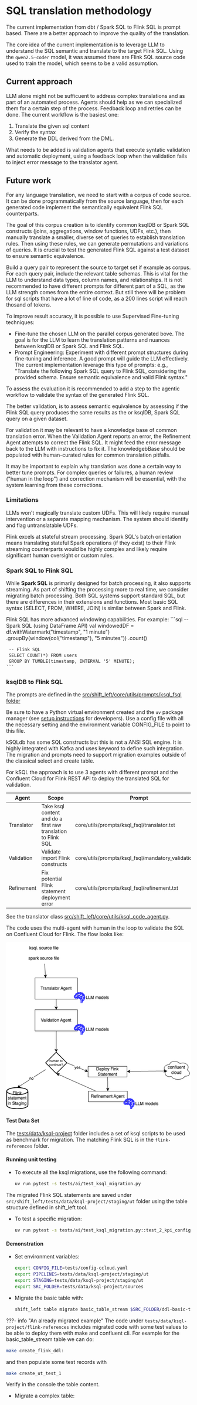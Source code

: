 # SQL translation methodology

The current implementation from dbt / Spark SQL to Flink SQL is prompt based. There are a better approach to improve the quality of the translation.

The core idea of the current implementation is to leverage LLM to understand the SQL semantic and translate to the target Flink SQL. Using the `qwen2.5-coder` model, it was assumed there are Flink SQL source code used to train the model, which seems to be a valid assumption. 

## Current approach

LLM alone might not be sufficuent to address complex translations and as part of an automated process. Agents should help as we can specialized them for a certain step of the process. Feedback loop and retries can be done. The current workflow is the basiest one:

1. Translate the given sql content
1. Verify the syntax
1. Generate the DDL derived from the DML.

What needs to be added is validation agents that execute syntatic validation and automatic deployment, using a feedback loop when the validation fails to inject error message to the translator agent.

## Future work

For any language translation, we need to start with a corpus of code source. It can be done programmatically from the source language, then for each generated code implement the semantically equivalent Flink SQL counterparts. 

The goal of this corpus creation is to identify common ksqlDB or Spark SQL constructs (joins, aggregations, window functions, UDFs, etc.), then manually translate a smaller, diverse set of queries to establish translation rules. Then using these rules, we can generate permutations and variations of queries. It is crucial to test the generated Flink SQL against a test dataset to ensure semantic equivalence.

Build a query pair to represent the source to target set if example as corpus. For each query pair, include the relevant table schemas. This is vital for the LLM to understand data types, column names, and relationships. It is not recommended to have different prompts for different part of a SQL, as the LLM strength comes from the entire context. But still there will be problem for sql scripts that have a lot of line of code, as a 200 lines script will reach thosand of tokens. 

To improve result accuracy, it is possible to use Supervised Fine-tuning techniques:

* Fine-tune the chosen LLM on the parallel corpus generated bove. The goal is for the LLM to learn the translation patterns and nuances between ksqlDB or Spark SQL and Flink SQL.
* Prompt Engineering: Experiment with different prompt structures during fine-tuning and inference. A good prompt will guide the LLM effectively. The current implementation leverage this type of prompts: e.g., "Translate the following Spark SQL query to Flink SQL, considering the provided schema. Ensure semantic equivalence and valid Flink syntax."

To assess the evaluation it is recommended to add a step to the agentic workflow to validate the syntax of the generated Flink SQL. 

The better validation, is to assess semantic equivalence by assessing if the Flink SQL query produces the same results as the or ksqlDB, Spark SQL query on a given dataset.

For validation it may be relevant to have a knowledge base of common translation error. When the Validation Agent reports an error, the Refinement Agent attempts to correct the Flink SQL. It might feed the error message back to the LLM with instructions to fix it. The knowledgebBase should be populated with human-curated rules for common translation pitfalls.

It may be important to explain why translation was done a certain way to better tune prompts. For complex queries or failures, a human review ("human in the loop") and correction mechanism will be essential, with the system learning from these corrections.

### Limitations

LLMs won't magically translate custom UDFs. This will likely require manual intervention or a separate mapping mechanism. The system should identify and flag untranslatable UDFs.

Flink excels at stateful stream processing. Spark SQL's batch orientation means translating stateful Spark operations (if they exist) to their Flink streaming counterparts would be highly complex and likely require significant human oversight or custom rules.


### Spark SQL to Flink SQL

While **Spark SQL** is primarily designed for batch processing, it also supports streaming. As part of shifting the processing more to real time, we consider migrating batch processing. Both SQL systems support standard SQL, but there are differences in their extensions and functions. Most basic SQL syntax (SELECT, FROM, WHERE, JOIN) is similar between Spark and Flink.

Flink SQL has more advanced windowing capabilities. For example:
    ```sql
     -- Spark SQL (using DataFrame API)
     val windowedDF = df.withWatermark("timestamp", "1 minute")
       .groupBy(window(col("timestamp"), "5 minutes"))
       .count()

     -- Flink SQL
     SELECT COUNT(*) FROM users
     GROUP BY TUMBLE(timestamp, INTERVAL '5' MINUTE);
    ```

### ksqlDB to Flink SQL

The prompts are defined in the [src/shift_left/core/utils/prompts/ksql_fsql folder](https://github.com/jbcodeforce/shift_left_utils/blob/main/src/shift_left/src/shift_left/core/utils/prompts)

Be sure to have a Python virtual environment created and the `uv` package manager (see [setup instructions](https://jbcodeforce.github.io/shift_left_utils/contributing/#environment-set-up) for developers). Use a config file with all the necessary setting and the environment variable CONFIG_FILE to point to this file.

kSQLdb has some SQL constructs but this is not a ANSI SQL engine. It is highly integrated with Kafka and uses keyword to define such integration. The migration and prompts need to support migration examples outside of the classical select and create table.

For kSQL the approach is to use 3 agents with different prompt and the Confluent Cloud for Flink REST API to deploy the translated SQL for validation.

| Agent | Scope| Prompt |
| --- | --- | --- |
| Translator | Take ksql content and do a first raw translation to Flink SQL | core/utils/prompts/ksql_fsql/translator.txt |
| Validation | Validate import Flink constructs | core/utils/prompts/ksql_fsql/mandatory_validation.txt |
| Refinement | Fix potential Flink statement deployment error | core/utils/prompts/ksql_fsql/refinement.txt |

See the translator class [src/shift_left/core/utils/ksql_code_agent.py](https://github.com/jbcodeforce/shift_left_utils/blob/main/src/shift_left/src/shift_left/core/utils/ksql_code_agent.py).

The code uses the multi-agent with human in the loop to validate the SQL on Confluent Cloud for Flink. The flow looks like:

![](./images/ai_agent_new_flow.drawio.png)

#### Test Data Set

The [tests/data/ksql-project](https://github.com/jbcodeforce/shift_left_utils/blob/main/src/shift_left/src/shift_left/tests/data/ksql-project/sources) folder includes a set of ksql scripts to be used as benchmark for migration. The matching Flink SQL is in the `flink-references` folder.

#### Running unit testing

* To execute all the ksql migrations, use the following command:
  ```sh
  uv run pytest -s tests/ai/test_ksql_migration.py
  ```

The migrated Flink SQL statements are saved under `src/shift_left/tests/data/ksql-project/staging/ut` folder using the table structure defined in shift_left tool.

* To test a specific migration:
  ```sh
  uv run pytest -s tests/ai/test_ksql_migration.py::test_2_kpi_config_table_with_latest_offset
  ```

#### Demonstration

* Set environment variables:
  ```sh
  export CONFIG_FILE=tests/config-ccloud.yaml
  export PIPELINES=tests/data/ksql-project/staging/ut
  export STAGING=tests/data/ksql-project/staging/ut
  export SRC_FOLDER=tests/data/ksql-project/sources
  ```

* Migrate the basic table with:
  ```sh
  shift_left table migrate basic_table_stream $SRC_FOLDER/ddl-basic-table.ksql $STAGING --source-type ksql
  ```

???- info "An already migrated example"
  The code under `tests/data/ksql-project/flink-references` includes migrated code with some test values to be able to deploy them with make and confluent cli. For example for the basic_table_stream table we can do:
  ```sh
  make create_flink_ddl: 
  ``` 
  and then populate some test records with
  ```sh
  make create_ut_test_1
  ```
  Verify in the console the table content.

* Migrate a complex table:
  ```sh
  ```

